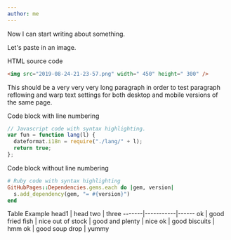 ```yaml
---
author: me
---
```


Now I can start writing about something.

Let's paste in an image.

HTML source code

```html
<img src="2019-08-24-21-23-57.png" width=" 450" height=" 300" />
```

This should be a very very very long paragraph in order to test paragraph reflowing and warp text settings for both desktop and mobile versions of the same page.

Code block with line numbering

```javascript
// Javascript code with syntax highlighting.
var fun = function lang(l) {
  dateformat.i18n = require("./lang/" + l);
  return true;
};
```

Code block without line numbering

```ruby
# Ruby code with syntax highlighting
GitHubPages::Dependencies.gems.each do |gem, version|
  s.add_dependency(gem, "= #{version}")
end
```

Table Example
head1 | head two | three
-------|-----------|------
ok | good fried fish | nice
out of stock | good and plenty | nice
ok | good biscuits | hmm
ok | good soup drop | yummy
